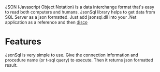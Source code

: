 JSON (Javascript Object Notation) is a data interchange format that's easy to read both computers and humans. JsonSql library helps to get data from SQL Server as a json formatted. Just add jsonsql.dll into your .Net application as a reference and then [disco](http://youtu.be/UkSPUDpe0U8?t=10s)

Features
========

JsonSql is very simple to use. Give the connection information and procedure name (or t-sql query) to execute. 
Then it returns json formatted result.


